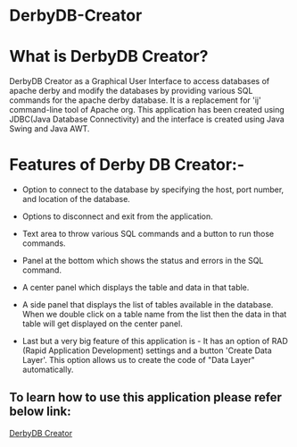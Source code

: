 # DerbyDB-Creator

# What is DerbyDB Creator?
DerbyDB Creator as a Graphical User Interface to access databases of apache derby and modify the databases by providing various SQL commands for the apache derby database. It is a replacement for 'ij' command-line tool of Apache org. This application has been created using JDBC(Java Database Connectivity) and the interface is created using Java Swing and Java AWT.

# Features of Derby DB Creator:-
* Option to connect to the database by specifying the host, port number, and location of the database.

* Options to disconnect and exit from the application.

* Text area to throw various SQL commands and a button to run those commands.

* Panel at the bottom which shows the status and errors in the SQL command.

* A center panel which displays the table and data in that table.

* A side panel that displays the list of tables available in the database. When we double click on a table name from the list then the data in that table will get displayed on the center panel.

* Last but a very big feature of this application is - It has an option of RAD (Rapid Application Development) settings and a button 'Create Data Layer'. This option allows us to  create the code of  "Data Layer" automatically. 

## To learn how to use this application please refer below link: 
[DerbyDB Creator](https://ambarishwithtech.blogspot.com/2020/07/project-1-derbydb-creator-sql-scripting.html)
